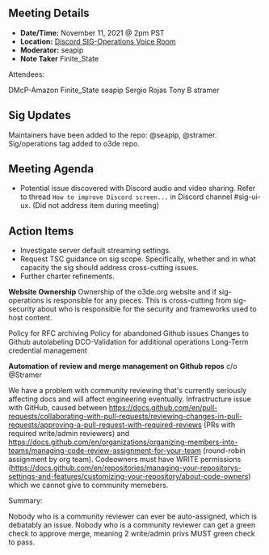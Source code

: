 ## Meeting Details

- **Date/Time:** November 11, 2021 @ 2pm PST
- **Location:** [Discord SIG-Operations Voice Room](https://discord.gg/79NRgDuhT4)
- **Moderator:** seapip
- **Note Taker** Finite_State

Attendees:

DMcP-Amazon
Finite_State
seapip
Sergio Rojas
Tony B
stramer

## Sig Updates

Maintainers have been added to the repo: @seapip, @stramer.
Sig/operations tag added to o3de repo.

## Meeting Agenda

- Potential issue discovered with Discord audio and video sharing.  Refer to thread `How to improve Discord screen...` in Discord channel #sig-ui-ux.
(Did not address item during meeting)

## Action Items

-  Investigate server default streaming settings.
- Request TSC guidance on sig scope. Specifically, whether and in what capacity the sig should address cross-cutting issues.
- Further charter refinements.

**Website Ownership**
Ownership of the o3de.org website and if sig-operations is responsible for any pieces. This is cross-cutting from sig-security about who is responsible for the security and frameworks used to host content.

Policy for RFC archiving
Policy for abandoned Github issues
Changes to Github autolabeling
DCO-Validation for additional operations
Long-Term credential management

**Automation of review and merge management on Github repos**
c/o @Stramer

We have a problem with community reviewing that's currently seriously affecting docs and will affect engineering eventually. Infrastructure issue with GitHub, caused between https://docs.github.com/en/pull-requests/collaborating-with-pull-requests/reviewing-changes-in-pull-requests/approving-a-pull-request-with-required-reviews (PRs with required write/admin reviewers) and https://docs.github.com/en/organizations/organizing-members-into-teams/managing-code-review-assignment-for-your-team (round-robin assignment by org team). Codeowners must have WRITE permissions (https://docs.github.com/en/repositories/managing-your-repositorys-settings-and-features/customizing-your-repository/about-code-owners) which we cannot give to community memebers.

Summary:

Nobody who is a community reviewer can ever be auto-assigned, which is debatably an issue.
Nobody who is a community reviewer can get a green check to approve merge, meaning 2 write/admin privs MUST green check to pass.
